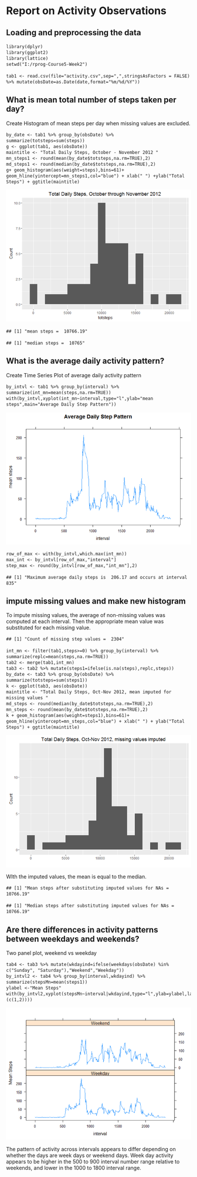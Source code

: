 Report on Activity Observations
===============================

Loading and preprocessing the data
----------------------------------

    library(dplyr)
    library(ggplot2)
    library(lattice)
    setwd("I:/rprog-Course5-Week2")

    tab1 <- read.csv(file="activity.csv",sep=",",stringsAsFactors = FALSE) %>% mutate(obsDate=as.Date(date,format="%m/%d/%Y"))

What is mean total number of steps taken per day?
-------------------------------------------------

Create Histogram of mean steps per day when missing values are excluded.

    by_date <- tab1 %>% group_by(obsDate) %>% summarize(totsteps=sum(steps))
    g <- ggplot(tab1, aes(obsDate))
    maintitle <- "Total Daily Steps, October - November 2012 "
    mn_steps1 <- round(mean(by_date$totsteps,na.rm=TRUE),2)
    md_steps1 <- round(median(by_date$totsteps,na.rm=TRUE),2)
    g+ geom_histogram(aes(weight=steps),bins=61)+ geom_hline(yintercept=mn_steps1,col="blue") + xlab(" ") +ylab("Total Steps") + ggtitle(maintitle) 

![](PA1_template_files/figure-markdown_strict/unnamed-chunk-3-1.png)

    ## [1] "mean steps =  10766.19"

    ## [1] "median steps =  10765"

What is the average daily activity pattern?
-------------------------------------------

Create Time Series Plot of average daily activity pattern

    by_intvl <- tab1 %>% group_by(interval) %>% summarize(int_mn=mean(steps,na.rm=TRUE))
    with(by_intvl,xyplot(int_mn~interval,type="l",ylab="mean steps",main="Average Daily Step Pattern"))

![](PA1_template_files/figure-markdown_strict/unnamed-chunk-5-1.png)

    row_of_max <- with(by_intvl,which.max(int_mn))
    max_int <- by_intvl[row_of_max,"interval"]
    step_max <- round(by_intvl[row_of_max,"int_mn"],2)

    ## [1] "Maximum average daily steps is  206.17 and occurs at interval  835"

impute missing values and make new histogram
--------------------------------------------

To impute missing values, the average of non-missing values was computed
at each interval. Then the appropriate mean value was substituted for
each missing value.

    ## [1] "Count of missing step values =  2304"

    int_mn <- filter(tab1,steps>=0) %>% group_by(interval) %>% summarize(replc=mean(steps,na.rm=TRUE))
    tab2 <- merge(tab1,int_mn)
    tab3 <- tab2 %>% mutate(steps1=ifelse(is.na(steps),replc,steps))
    by_date <- tab3 %>% group_by(obsDate) %>% summarize(totsteps=sum(steps1))
    k <- ggplot(tab3, aes(obsDate))
    maintitle <- "Total Daily Steps, Oct-Nov 2012, mean imputed for missing values "
    md_steps <- round(median(by_date$totsteps,na.rm=TRUE),2)
    mn_steps <- round(mean(by_date$totsteps,na.rm=TRUE),2)
    k + geom_histogram(aes(weight=steps1),bins=61)+ geom_hline(yintercept=mn_steps,col="blue") + xlab(" ") + ylab("Total Steps") + ggtitle(maintitle)

![](PA1_template_files/figure-markdown_strict/unnamed-chunk-8-1.png)

WIth the imputed values, the mean is equal to the median.

    ## [1] "Mean steps after substituting imputed values for NAs =  10766.19"

    ## [1] "Median steps after substituting imputed values for NAs =  10766.19"

Are there differences in activity patterns between weekdays and weekends?
-------------------------------------------------------------------------

Two panel plot, weekend vs weekday

    tab4 <- tab3 %>% mutate(wkdayind=ifelse(weekdays(obsDate) %in% c("Sunday", "Saturday"),"Weekend","Weekday"))
    by_intvl2 <- tab4 %>% group_by(interval,wkdayind) %>% summarize(stepsMn=mean(steps1))
    ylabel <-"Mean Steps"
    with(by_intvl2,xyplot(stepsMn~interval|wkdayind,type="l",ylab=ylabel,layout=(c(1,2))))

![](PA1_template_files/figure-markdown_strict/unnamed-chunk-10-1.png)

The pattern of activity across intervals appears to differ depending on
whether the days are week days or weekend days. Week day activity
appears to be higher in the 500 to 900 interval number range relative to
weekends, and lower in the 1000 to 1800 interval range.

